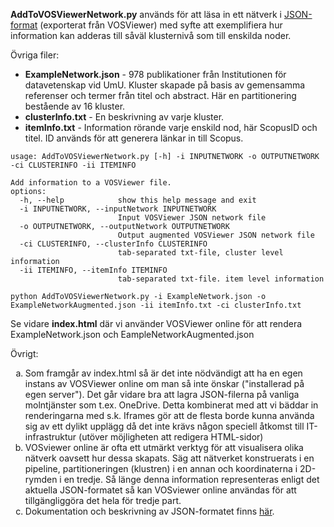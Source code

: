 <p>
<b>AddToVOSViewerNetwork.py</b> används för att läsa in ett nätverk i <a href="https://app.vosviewer.com/docs/file-types/json-file-type">JSON-format</a> (exporterat från VOSViewer) med syfte att exemplifiera hur information kan adderas till såväl klusternivå som till enskilda noder.
</p>

<p>Övriga filer:</p>
<ul>
  <li><b>ExampleNetwork.json</b> - 978 publikationer från Institutionen för datavetenskap vid UmU. Kluster skapade på basis av gemensamma referenser och termer från titel och abstract. Här en partitionering bestående av 16 kluster.</li>
  <li><b>clusterInfo.txt</b> - En beskrivning av varje kluster.</li>
  <li><b>itemInfo.txt</b> - Information rörande varje enskild nod, här ScopusID och titel. ID används för att generera länkar in till Scopus.</li>
</ul>


<pre><code>usage: AddToVOSViewerNetwork.py [-h] -i INPUTNETWORK -o OUTPUTNETWORK -ci CLUSTERINFO -ii ITEMINFO

Add information to a VOSViewer file.
options:
  -h, --help            show this help message and exit
  -i INPUTNETWORK, --inputNetwork INPUTNETWORK
                        Input VOSViewer JSON network file
  -o OUTPUTNETWORK, --outputNetwork OUTPUTNETWORK
                        Output augmented VOSViewer JSON network file
  -ci CLUSTERINFO, --clusterInfo CLUSTERINFO
                        tab-separated txt-file, cluster level information
  -ii ITEMINFO, --itemInfo ITEMINFO
                        tab-separated txt-file. item level information</code></pre>
	
	
<pre><code>python AddToVOSViewerNetwork.py -i ExampleNetwork.json -o ExampleNetworkAugmented.json -ii itemInfo.txt -ci clusterInfo.txt	</code></pre>

<p>Se vidare <b>index.html</b> där vi använder VOSViewer online för att rendera ExampleNetwork.json och EampleNetworkAugmented.json </p>

<p>Övrigt:</p>

<ol type="a">
  <li>Som framgår av index.html så är det inte nödvändigt att ha en egen instans av VOSViewer online om man så inte önskar ("installerad på egen server"). Det går vidare bra att lagra JSON-filerna på vanliga molntjänster som t.ex. OneDrive. Detta kombinerat med att vi bäddar in renderingarna med s.k. Iframes gör att de flesta borde kunna använda sig av ett dylikt upplägg då det inte krävs någon speciell åtkomst till IT-infrastruktur (utöver möjligheten att redigera HTML-sidor)</li>
  <li>VOSviewer online är ofta ett utmärkt verktyg för att visualisera olika nätverk oavsett hur dessa skapats. Säg att nätverket konstruerats i en pipeline, partitioneringen (klustren) i en annan och koordinaterna i 2D-rymden i en tredje. Så länge denna information representeras enligt det aktuella JSON-formatet så kan VOSviewer online användas för att tillgängliggöra det hela för tredje part.</li>
  <li>Dokumentation och beskrivning av JSON-formatet finns <a href="https://app.vosviewer.com/docs/file-types/json-file-type">här</a>.</li>
</ol>  
